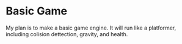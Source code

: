 # Basic Game
 
My plan is to make a basic game engine.  It will run like a platformer, including colision dettection, gravity, and health. 
